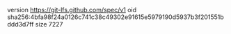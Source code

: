 version https://git-lfs.github.com/spec/v1
oid sha256:4bfa98f24a0126c741c38c49302e91615e5979190d5937b3f201551bddd3d7ff
size 7227

